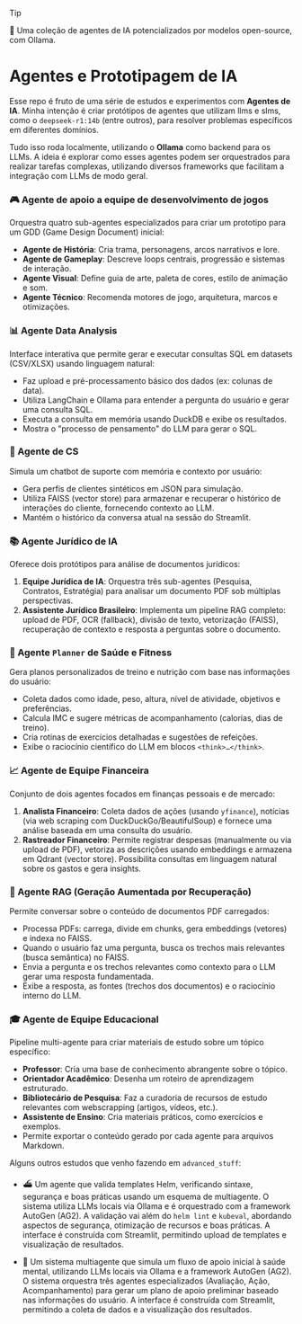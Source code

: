 

> [!TIP]
> 🤖 Uma coleção de agentes de IA potencializados por modelos open-source, com Ollama.

# Agentes e Prototipagem de IA

Esse repo é fruto de uma série de estudos e experimentos com **Agentes de IA**. Minha intenção é criar protótipos de agentes que utilizam llms e slms, como o `deepseek-r1:14b` (entre outros), para resolver problemas específicos em diferentes domínios.

Tudo isso roda localmente, utilizando o **Ollama** como backend para os LLMs. A ideia é explorar como esses agentes podem ser orquestrados para realizar tarefas complexas, utilizando diversos frameworks que facilitam a integração com LLMs de modo geral. 

### 🎮 Agente de apoio a equipe de desenvolvimento de jogos
Orquestra quatro sub-agentes especializados para criar um prototipo para um GDD (Game Design Document) inicial:
- **Agente de História**: Cria trama, personagens, arcos narrativos e lore.
- **Agente de Gameplay**: Descreve loops centrais, progressão e sistemas de interação.
- **Agente Visual**: Define guia de arte, paleta de cores, estilo de animação e som.
- **Agente Técnico**: Recomenda motores de jogo, arquitetura, marcos e otimizações.

### 📊 Agente Data Analysis
Interface interativa que permite gerar e executar consultas SQL em datasets (CSV/XLSX) usando linguagem natural:
- Faz upload e pré-processamento básico dos dados (ex: colunas de data).
- Utiliza LangChain e Ollama para entender a pergunta do usuário e gerar uma consulta SQL.
- Executa a consulta em memória usando DuckDB e exibe os resultados.
- Mostra o "processo de pensamento" do LLM para gerar o SQL.

### 🤝 Agente de CS
Simula um chatbot de suporte com memória e contexto por usuário:
- Gera perfis de clientes sintéticos em JSON para simulação.
- Utiliza FAISS (vector store) para armazenar e recuperar o histórico de interações do cliente, fornecendo contexto ao LLM.
- Mantém o histórico da conversa atual na sessão do Streamlit.

### 📚 Agente Jurídico de IA
Oferece dois protótipos para análise de documentos jurídicos:
1.  **Equipe Jurídica de IA**: Orquestra três sub-agentes (Pesquisa, Contratos, Estratégia) para analisar um documento PDF sob múltiplas perspectivas.
2.  **Assistente Jurídico Brasileiro**: Implementa um pipeline RAG completo: upload de PDF, OCR (fallback), divisão de texto, vetorização (FAISS), recuperação de contexto e resposta a perguntas sobre o documento.

### 💪 Agente `Planner` de Saúde e Fitness
Gera planos personalizados de treino e nutrição com base nas informações do usuário:
- Coleta dados como idade, peso, altura, nível de atividade, objetivos e preferências.
- Calcula IMC e sugere métricas de acompanhamento (calorias, dias de treino).
- Cria rotinas de exercícios detalhadas e sugestões de refeições.
- Exibe o raciocínio científico do LLM em blocos `<think>…</think>`.

### 📈 Agente de Equipe Financeira
Conjunto de dois agentes focados em finanças pessoais e de mercado:
1.  **Analista Financeiro**: Coleta dados de ações (usando `yfinance`), notícias (via web scraping com DuckDuckGo/BeautifulSoup) e fornece uma análise baseada em uma consulta do usuário.
2.  **Rastreador Financeiro**: Permite registrar despesas (manualmente ou via upload de PDF), vetoriza as descrições usando embeddings e armazena em Qdrant (vector store). Possibilita consultas em linguagem natural sobre os gastos e gera insights.

### 🤖 Agente RAG (Geração Aumentada por Recuperação)
Permite conversar sobre o conteúdo de documentos PDF carregados:
- Processa PDFs: carrega, divide em chunks, gera embeddings (vetores) e indexa no FAISS.
- Quando o usuário faz uma pergunta, busca os trechos mais relevantes (busca semântica) no FAISS.
- Envia a pergunta e os trechos relevantes como contexto para o LLM gerar uma resposta fundamentada.
- Exibe a resposta, as fontes (trechos dos documentos) e o raciocínio interno do LLM.

### 🎓 Agente de Equipe Educacional
Pipeline multi-agente para criar materiais de estudo sobre um tópico específico:
- **Professor**: Cria uma base de conhecimento abrangente sobre o tópico.
- **Orientador Acadêmico**: Desenha um roteiro de aprendizagem estruturado.
- **Bibliotecário de Pesquisa**: Faz a curadoria de recursos de estudo relevantes com webscrapping (artigos, vídeos, etc.).
- **Assistente de Ensino**: Cria materiais práticos, como exercícios e exemplos.
- Permite exportar o conteúdo gerado por cada agente para arquivos Markdown.

Alguns outros estudos que venho fazendo em `advanced_stuff`:

- ⛴️ Um agente que valida templates Helm, verificando sintaxe, segurança e boas práticas usando um esquema de multiagente. O sistema utiliza LLMs locais via Ollama e é orquestrado com a framework AutoGen (AG2). A validação vai além do `helm lint` e `kubeval`, abordando aspectos de segurança, otimização de recursos e boas práticas. A interface é construída com Streamlit, permitindo upload de templates e visualização de resultados.

- 🧠 Um sistema multiagente que simula um fluxo de apoio inicial à saúde mental, utilizando LLMs locais via Ollama e a framework AutoGen (AG2). O sistema orquestra três agentes especializados (Avaliação, Ação, Acompanhamento) para gerar um plano de apoio preliminar baseado nas informações do usuário. A interface é construída com Streamlit, permitindo a coleta de dados e a visualização dos resultados.


